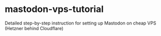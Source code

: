 # mastodon-vps-tutorial
Detailed step-by-step instruction for setting up Mastodon on cheap VPS (Hetzner behind Cloudflare)
